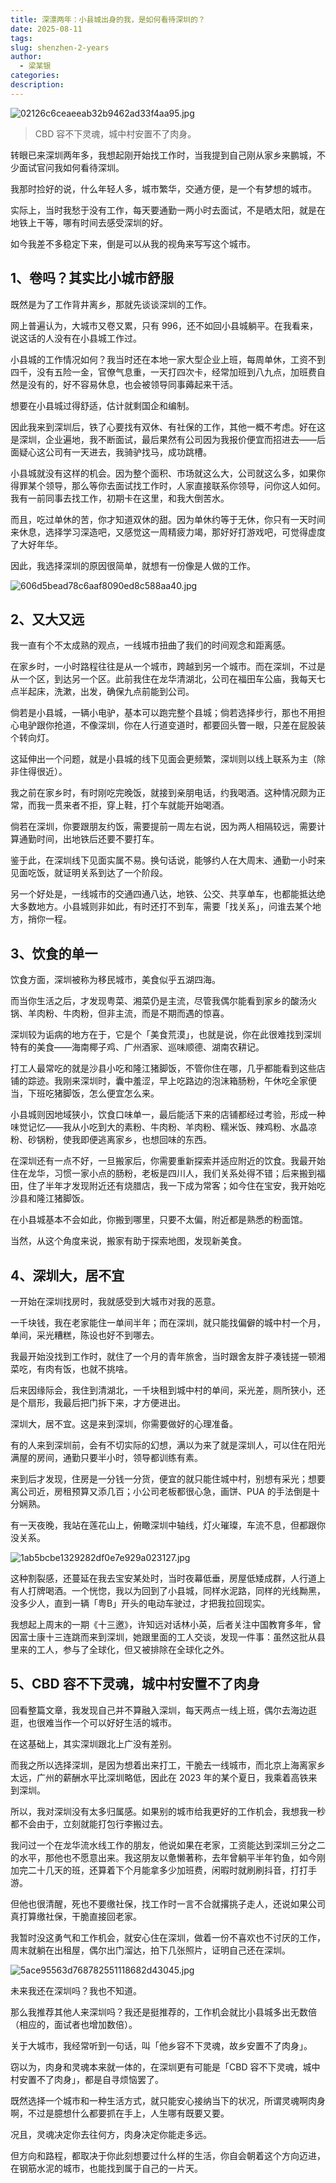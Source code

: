 ```yaml
---
title: 深漂两年：小县城出身的我，是如何看待深圳的？
date: 2025-08-11
tags: 
slug: shenzhen-2-years
author:
  - 梁某银
categories: 
description:
---
```

![02126c6ceaeeab32b9462ad33f4aa95.jpg](https://img.liangmouyin.com/2025/08/a1ea1419575220ba86304ccd35995d50.jpg)

> CBD 容不下灵魂，城中村安置不了肉身。

转眼已来深圳两年多，我想起刚开始找工作时，当我提到自己刚从家乡来鹏城，不少面试官问我如何看待深圳。

我那时捡好的说，什么年轻人多，城市繁华，交通方便，是一个有梦想的城市。

实际上，当时我愁于没有工作，每天要通勤一两小时去面试，不是晒太阳，就是在地铁上干等，哪有时间去感受深圳的好。

如今我差不多稳定下来，倒是可以从我的视角来写写这个城市。

## 1、卷吗？其实比小城市舒服

既然是为了工作背井离乡，那就先谈谈深圳的工作。

网上普遍认为，大城市又卷又累，只有 996，还不如回小县城躺平。在我看来，说这话的人没有在小县城工作过。

小县城的工作情况如何？我当时还在本地一家大型企业上班，每周单休，工资不到四千，没有五险一金，官僚气息重，一天打四次卡，经常加班到八九点，加班费自然是没有的，好不容易休息，也会被领导同事薅起来干活。

想要在小县城过得舒适，估计就剩国企和编制。

因此我来到深圳后，铁了心要找有双休、有社保的工作，其他一概不考虑。好在这是深圳，企业遍地，我不断面试，最后果然有公司因为我报价便宜而招进去——后面疑心这公司有一天进去，我骑驴找马，成功跳槽。

小县城就没有这样的机会。因为整个面积、市场就这么大，公司就这么多，如果你得罪某个领导，那么等你去面试找工作时，人家直接联系你领导，问你这人如何。我有一前同事去找工作，初期卡在这里，和我大倒苦水。

而且，吃过单休的苦，你才知道双休的甜。因为单休约等于无休，你只有一天时间来休息，选择学习深造吧，又感觉这一周精疲力竭，那好好打游戏吧，可觉得虚度了大好年华。

因此，我选择深圳的原因很简单，就想有一份像是人做的工作。

![606d5bead78c6aaf8090ed8c588aa40.jpg](https://img.liangmouyin.com/2025/08/dcef1889b005df0a6678445183eb8009.jpg)

## 2、又大又远

我一直有个不太成熟的观点，一线城市扭曲了我们的时间观念和距离感。

在家乡时，一小时路程往往是从一个城市，跨越到另一个城市。而在深圳，不过是从一个区，到达另一个区。此前我住在龙华清湖北，公司在福田车公庙，我每天七点半起床，洗漱，出发，确保九点前能到公司。

倘若是小县城，一辆小电驴，基本可以跑完整个县城；倘若选择步行，那也不用担心电驴跟你抢道，不像深圳，你在人行道变道时，都要回头瞥一眼，只差在屁股装个转向灯。

这延伸出一个问题，就是小县城的线下见面会更频繁，深圳则以线上联系为主（除非住得很近）。

我之前在家乡时，有时刚吃完晚饭，就接到亲朋电话，约我喝酒。这种情况颇为正常，而我一贯来者不拒，穿上鞋，打个车就能开始喝酒。

倘若在深圳，你要跟朋友约饭，需要提前一周左右说，因为两人相隔较远，需要计算通勤时间，出地铁后还要不要打车。

鉴于此，在深圳线下见面实属不易。换句话说，能够约人在大周末、通勤一小时来见面吃饭，就证明关系到达了一个阶段。

另一个好处是，一线城市的交通四通八达，地铁、公交、共享单车，也都能抵达绝大多数地方。小县城则非如此，有时还打不到车，需要「找关系」，问谁去某个地方，捎你一程。

## 3、饮食的单一

饮食方面，深圳被称为移民城市，美食似乎五湖四海。

而当你生活之后，才发现粤菜、湘菜仍是主流，尽管我偶尔能看到家乡的酸汤火锅、羊肉粉、牛肉粉，但非主流，而是不期而遇的惊喜。

深圳较为诟病的地方在于，它是个「美食荒漠」，也就是说，你在此很难找到深圳特有的美食——海南椰子鸡、广州酒家、巡味顺德、湖南农耕记。

打工人最常吃的就是沙县小吃和隆江猪脚饭，不管你住在哪，几乎都能看到这些店铺的踪迹。我刚来深圳时，囊中羞涩，早上吃路边的泡沫箱肠粉，午休吃全家便当，下班吃猪脚饭，怎么便宜怎么来。

小县城则因地域狭小，饮食口味单一，最后能活下来的店铺都经过考验，形成一种味觉记忆——我从小吃到大的素粉、牛肉粉、羊肉粉、糯米饭、辣鸡粉、水晶凉粉、砂锅粉，使我即便逃离家乡，也想回味的东西。

在深圳还有一点不好，一旦搬家后，你需要重新探索并适应附近的饮食。我最开始住在龙华，习惯一家小点的肠粉，老板是四川人，我们关系处得不错；后来搬到福田，住了半年才发现附近还有烧腊店，我一下成为常客；如今住在宝安，我开始吃沙县和隆江猪脚饭。

在小县城基本不会如此，你搬到哪里，只要不太偏，附近都是熟悉的粉面馆。

当然，从这个角度来说，搬家有助于探索地图，发现新美食。

## 4、深圳大，居不宜

一开始在深圳找房时，我就感受到大城市对我的恶意。

一千块钱，我在老家能住一单间半年；而在深圳，就只能找偏僻的城中村一个月，单间，采光糟糕，陈设也好不到哪去。

我最开始没找到工作时，就住了一个月的青年旅舍，当时跟舍友胖子凑钱搓一顿湘菜吃，有肉有饭，也就不挑啥。

后来因缘际会，我住到清湖北，一千块租到城中村的单间，采光差，厕所狭小，还是个扇形，我最后把门拆下来，才方便进出。

深圳大，居不宜。这是来到深圳，你需要做好的心理准备。

有的人来到深圳前，会有不切实际的幻想，满以为来了就是深圳人，可以住在阳光满屋的房间，通勤只要半小时，领导都训练有素。

来到后才发现，住房是一分钱一分货，便宜的就只能住城中村，别想有采光；想要离公司近，房租预算又添几百；小公司老板都很心急，画饼、PUA 的手法倒是十分娴熟。

有一天夜晚，我站在莲花山上，俯瞰深圳中轴线，灯火璀璨，车流不息，但都跟你没关系。

![1ab5bcbe1329282df0e7e929a023127.jpg](https://img.liangmouyin.com/2025/08/9a626670a871996f73eb18b60d90bd31.jpg)

这种割裂感，还蔓延在我去宝安某处时，当时夜幕低垂，房屋低矮成群，人行道上有人打牌喝酒。一个恍惚，我以为回到了小县城，同样水泥路，同样的光线黝黑，没多少人，直到一辆「粤B」开头的电动车驶过，才把我拉回现实。

我想起上周末的一期《十三邀》，许知远对话林小英，后者关注中国教育多年，曾因富士康十三连跳而来到深圳，她跟里面的工人交谈，发现一件事：虽然这批从县里来的工人，参与了全球化，但又被排除在全球化之外。

## 5、CBD 容不下灵魂，城中村安置不了肉身

回看整篇文章，我发现自己并不算融入深圳，每天两点一线上班，偶尔去海边逛逛，也很难当作一个可以好好生活的城市。

在这基础上，其实深圳跟北上广没有差别。

而我之所以选择深圳，是因为想着出来打工，干脆去一线城市，而北京上海离家乡太远，广州的薪酬水平比深圳略低，因此在 2023 年的某个夏日，我乘着高铁来到深圳。

所以，我对深圳没有太多归属感。如果别的城市给我更好的工作机会，我想我一秒都不会由于，立刻就能打包行李搬过去。

我问过一个在龙华流水线工作的朋友，他说如果在老家，工资能达到深圳三分之二的水平，那他也不愿意出来。我这朋友以惫懒著称，去年曾躺平半年钓鱼，如今刚加完二十几天的班，还算着下个月能拿多少加班费，闲暇时就刷刷抖音，打打手游。

但他也很清醒，死也不要缴社保，找工作时一言不合就撂挑子走人，还说如果公司真打算缴社保，干脆直接回老家。

我暂时没这勇气和工作机会，就安心住在深圳，做着一份不喜欢也不讨厌的工作，周末就躺在出租屋，偶尔出门溜达，拍下几张照片，证明自己还在深圳。

![5ace95563d768782551118682d43045.jpg](https://img.liangmouyin.com/2025/08/73dd001b520c5ad4d321ce51d1bf5edd.jpg)

未来我还在深圳吗？我也不知道。

那么我推荐其他人来深圳吗？我还是挺推荐的，工作机会就比小县城多出无数倍（相应的，面试者也增加数倍）。

关于大城市，我经常听到一句话，叫「他乡容不下灵魂，故乡安置不了肉身」。

窃以为，肉身和灵魂本来就一体的，在深圳更有可能是「CBD 容不下灵魂，城中村安置不了肉身」，都是自寻烦恼罢了。

既然选择一个城市和一种生活方式，就只能安心接纳当下的状况，所谓灵魂啊肉身啊，不过是臆想什么都要抓在手上，人生哪有既要又要。

况且，灵魂决定你去往何方，肉身决定你能走多远。

但方向和路程，都取决于你此刻想要过什么样的生活，你自会朝着这个方向迈进，在钢筋水泥的城市，也能找到属于自己的一片天。